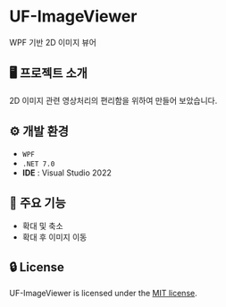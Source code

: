 # UF-ImageViewer
WPF 기반 2D 이미지 뷰어

## 🖥️ 프로젝트 소개
2D 이미지 관련 영상처리의 편리함을 위하여 만들어 보았습니다.

## ⚙️ 개발 환경
- `WPF`
- `.NET 7.0`
- **IDE** : Visual Studio 2022

## 📌 주요 기능
- 확대 및 축소
- 확대 후 이미지 이동

## 🔒 License
UF-ImageViewer is licensed under the [MIT license](LICENSE.TXT).
